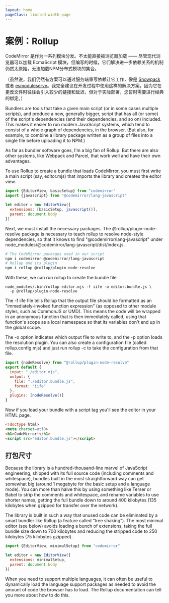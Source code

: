 ```yaml
---
layout: home
pageClass: limited-width-page
---
```

# 案例：Rollup

CodeMirror 是作为一系列模块分发。不太能直接被浏览器加载 —— 尽管现代浏览器可以加载 EcmaScript 模块，但编写的时候，它们解决进一步依赖关系的机制仍然太原始，无法加载NPM分布式模块的集合。

（虽然说，我们仍然有方案可以通过服务端重写依赖让它工作，像是 [Snowpack](https://www.snowpack.dev/) 或者 [esmoduleserve](https://github.com/marijnh/esmoduleserve)。我完全建议在开发过程中使用这样的解决方案，因为它在更改文件时往往会引入较少的链接和延迟，但对于实际部署，您暂时需要进行经典的绑定。）

Bundlers are tools that take a given main script (or in some cases multiple scripts), and produce a new, generally bigger, script that has all (or some) of the script's dependencies (and their dependencies, and so on) included. This makes it easier to run modern JavaScript systems, which tend to consist of a whole graph of dependencies, in the browser. (But also, for example, to combine a library package written as a group of files into a single file before uploading it to NPM.)

As far as bundler software goes, I'm a big fan of Rollup. But there are also other systems, like Webpack and Parcel, that work well and have their own advantages.

To use Rollup to create a bundle that loads CodeMirror, you must first write a main script (say, editor.mjs) that imports the library and creates the editor view.

``` javascript
import {EditorView, basicSetup} from "codemirror"
import {javascript} from "@codemirror/lang-javascript"

let editor = new EditorView({
  extensions: [basicSetup, javascript()],
  parent: document.body
})
```

Next, we must install the necessary packages. The @rollup/plugin-node-resolve package is necessary to teach rollup to resolve node-style dependencies, so that it knows to find "@codemirror/lang-javascript" under node_modules/@codemirror/lang-javascript/dist/index.js.

``` bash
# The CodeMirror packages used in our script
npm i codemirror @codemirror/lang-javascript
# Rollup and its plugin
npm i rollup @rollup/plugin-node-resolve
```

With these, we can run rollup to create the bundle file.

```
node_modules/.bin/rollup editor.mjs -f iife -o editor.bundle.js \
  -p @rollup/plugin-node-resolve
```

The -f iife file tells Rollup that the output file should be formatted as an "immediately-invoked function expression" (as opposed to other module styles, such as CommonJS or UMD). This means the code will be wrapped in an anonymous function that is then immediately called, using that function's scope as a local namespace so that its variables don't end up in the global scope.

The -o option indicates which output file to write to, and the -p option loads the resolution plugin. You can also create a configuration file (called rollup.config.mjs) and just run rollup -c to take the configuration from that file.

``` javascript
import {nodeResolve} from "@rollup/plugin-node-resolve"
export default {
  input: "./editor.mjs",
  output: {
    file: "./editor.bundle.js",
    format: "iife"
  },
  plugins: [nodeResolve()]
}
```

Now if you load your bundle with a script tag you'll see the editor in your HTML page.

``` html
<!doctype html>
<meta charset=utf8>
<h1>CodeMirror!</h1>
<script src="editor.bundle.js"></script>
```

## 打包尺寸

Because the library is a hundred-thousand-line marvel of JavaScript engineering, shipped with its full source code (including comments and whitespace), bundles built in the most straightforward way can get somewhat big (around 1 megabyte for the basic setup and a language mode). You can more than halve this by using something like Terser or Babel to strip the comments and whitespace, and rename variables to use shorter names, getting the full bundle down to around 400 kilobytes (135 kilobytes when gzipped for transfer over the network).

The library is built in such a way that unused code can be eliminated by a smart bundler like Rollup (a feature called “tree shaking”). The most minimal editor (see below) avoids loading a bunch of extensions, taking the full bundle size down to 700 kilobytes and reducing the stripped code to 250 kilobytes (75 kilobytes gzipped).

``` javascript
import {EditorView, minimalSetup} from "codemirror"

let editor = new EditorView({
  extensions: minimalSetup,
  parent: document.body
})

```

When you need to support multiple languages, it can often be useful to dynamically load the language support packages as needed to avoid the amount of code the browser has to load. The Rollup documentation can tell you more about how to do this.
